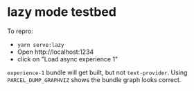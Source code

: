 # lazy mode testbed

To repro:
* `yarn serve:lazy`
* Open http://localhost:1234
* click on "Load async experience 1"

`experience-1` bundle will get built, but not `text-provider`. Using `PARCEL_DUMP_GRAPHVIZ` shows the bundle graph looks correct.
